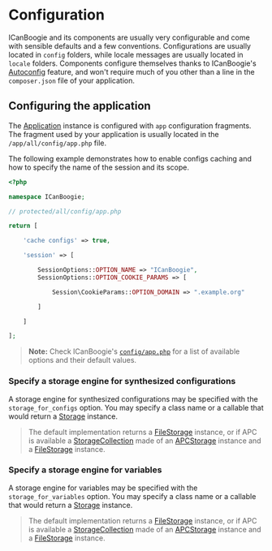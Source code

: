 # Configuration

ICanBoogie and its components are usually very configurable and come with sensible defaults and a
few conventions. Configurations are usually located in `config` folders, while locale messages are
usually located in `locale` folders. Components configure themselves thanks to ICanBoogie's
[Autoconfig][] feature, and won't require much of you other than a line in the
`composer.json` file of your application.





## Configuring the application

The [Application][] instance is configured with `app` configuration fragments. The fragment used by
your application is usually located in the `/app/all/config/app.php` file.

The following example demonstrates how to enable configs caching and how to specify the name
of the session and its scope.

```php
<?php

namespace ICanBoogie;

// protected/all/config/app.php

return [

	'cache configs' => true,

	'session' => [

		SessionOptions::OPTION_NAME => "ICanBoogie",
		SessionOptions::OPTION_COOKIE_PARAMS => [

			Session\CookieParams::OPTION_DOMAIN => ".example.org"

		]

	]

];
```

> **Note:** Check ICanBoogie's [`config/app.php`][] for a list of available options and their default values.





### Specify a storage engine for synthesized configurations

A storage engine for synthesized configurations may be specified with the
`storage_for_configs` option. You may specify a class name or a callable that would return a
[Storage][] instance.

> The default implementation returns a [FileStorage][] instance, or if APC is available a
[StorageCollection][] made of an [APCStorage][] instance and a [FileStorage][] instance.





### Specify a storage engine for variables

A storage engine for variables may be specified with the
`storage_for_variables` option. You may specify a class name or a callable that would return a
[Storage][] instance.

> The default implementation returns a [FileStorage][] instance, or if APC is available a
[StorageCollection][] made of an [APCStorage][] instance and a [FileStorage][] instance.





[Composer]: http://getcomposer.org/
[Application]:          /docs/4.0/the-application-class
[Autoconfig]:           /docs/4.0/autoconfig
[APCStorage]:           http://api.icanboogie.org/storage/2.0/class-ICanBoogie.Storage.APCStorage.html
[FileStorage]:          http://api.icanboogie.org/storage/2.0/class-ICanBoogie.Storage.FileStorage.html
[Storage]:              http://api.icanboogie.org/storage/2.0/class-ICanBoogie.Storage.Storage.html
[StorageCollection]:    http://api.icanboogie.org/storage/2.0/class-ICanBoogie.Storage.StorageCollection.html
[composer-schema.json]: https://github.com/ICanBoogie/ICanBoogie/blob/master/lib/Autoconfig/composer-schema.json
[`config/app.php`]:     https://github.com/ICanBoogie/ICanBoogie/blob/4.0/config/app.php
